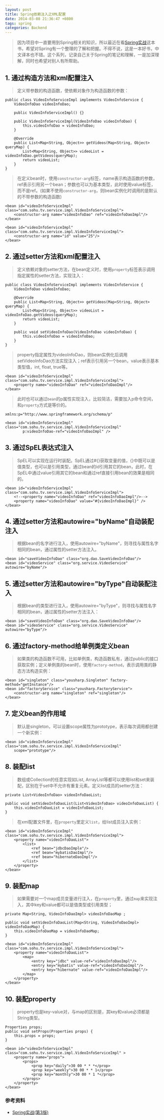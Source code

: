 ```yaml
---
layout: post
title: Spring依赖注入之XML配置
date: 2014-03-08 21:36:47 +0800
tags: spring
categories: Backend
---
```


> 因为项目中一直要用到Spring相关的知识，所以最近在看[Spring实战](http://www.amazon.cn/Spring%E5%AE%9E%E6%88%98-%E6%B2%83%E5%B0%94%E6%96%AF/dp/B00CY6UD2I/ref=sr_1_1?ie=UTF8&qid=1394286577&sr=8-1&keywords=spring%E5%AE%9E%E6%88%98)这本书，希望对Spring有一个整理的了解和把握。不得不说，这是一本好书，中文译本也不错。这个系列，记录自己关于Spring的笔记和理解，一是加深理解，同时也希望对别人有所帮助。

## 1. 通过构造方法和xml配置注入

> 定义带参数的构造函数，使依赖对象作为构造函数的参数：

	public class VideoInfoServiceImpl implements VideoInfoService {
		VideoInfoDao videoInfoDao;

		public VideoInfoServiceImpl() {}

		public VideoInfoServiceImpl(VideoInfoDao videoInfoDao) {
			this.videoInfoDao = videoInfoDao;
		}

		@Override
		public List<Map<String, Object>> getVideos(Map<String, Object> queryMap) {
			List<Map<String, Object>> videoList = videoInfoDao.getVideos(queryMap);
			return videoList;
		}
	}

> 在定义bean时，使用`constructor-arg`标签，name表示构造函数的参数，ref表示引用另一个bean；参数也可以为基本类型，此时使用value标签，而不是ref。(如果不使用`constructor-arg`，则bean实例化时调用的是默认的不带参数的构造函数)

    <bean id="videoInfoServiceImpl" class="com.sohu.tv.service.impl.VideoInfoServiceImpl">
        <constructor-arg name="videoInfoDao" ref="videoInfoDaoImpl"/>
    </bean>

    <bean id="videoInfoServiceImpl" class="com.sohu.tv.service.impl.VideoInfoServiceImpl">
        <constructor-arg name="id" value="25"/>
    </bean>

## 2. 通过setter方法和xml配置注入

> 定义依赖对象的setter方法，在bean定义时，使用`property`标签表示调用指定属性的setter方法，实现注入：

	public class VideoInfoServiceImpl implements VideoInfoService {
		VideoInfoDao videoInfoDao;

		@Override
		public List<Map<String, Object>> getVideos(Map<String, Object> queryMap) {
			List<Map<String, Object>> videoList = videoInfoDao.getVideos(queryMap);
			return videoList;
		}

		public void setVideoInfoDao(VideoInfoDao videoInfoDao) {
			this.videoInfoDao = videoInfoDao;
		}
	}

> property指定属性为videoInfoDao，则bean实例化后调用setVideoInfoDao方法实现注入；ref表示引用另一个bean，value表示基本类型值，int, float, true等。

    <bean id="videoInfoServiceImpl" class="com.sohu.tv.service.impl.VideoInfoServiceImpl">
        <property name="videoInfoDao" ref="videoInfoDaoImpl"/>
    </bean>

> 此时也可以通过`bean`的p属性实现注入，比较简洁，需要加入p命令空间，和`property`方式是等价的。

	xmlns:p="http://www.springframework.org/schema/p"

    <bean id="videoInfoServiceImpl" class="com.sohu.tv.service.impl.VideoInfoServiceImpl"
            p:videoInfoDao-ref="videoInfoDaoImpl" />

## 3. 通过SpEL表达式注入

> SpEL可以实现在运行时装配。SpEL通过#{}获取变量的值，{}中既可以是值类型，也可以是引用类型，通过bean的id引用其它的bean，此时，在SpEL中通过value引用其它的bean和通过ref直接引用bean的效果是相同的。

	<bean id="videoInfoServiceImpl" class="com.sohu.tv.service.impl.VideoInfoServiceImpl">
        <!--<property name="videoInfoDao" ref="videoInfoDaoImpl"/>-->
        <property name="videoInfoDao" value="#{videoInfoDaoImpl}" />
    </bean>

## 4. 通过setter方法和autowire="byName"自动装配注入

> 根据bean的名字进行注入，使用autowire="byName"，则寻找与属性名字相同的bean，通过属性的setter方法注入。

    <bean id="saveVideoInfoDao" class="org.dao.SaveVideoInfoDao"/>
    <bean id="videoService" class="org.service.VideoService" autowire="byName"/>

## 5. 通过setter方法和autowire="byType"自动装配注入

> 根据bean的类型进行注入，使用autowire="byType"，则寻找与属性名字相同的bean，通过属性的setter方法注入：

    <bean id="saveVideoInfoDao" class="org.dao.SaveVideoInfoDao"/>
    <bean id="videoService" class="org.service.VideoService" autowire="byType"/>

## 6. 通过factory-method给单例类定义bean

> 如果类的构造函数不可用，比如单例类，构造函数私有，通过public的接口获取实例；定义单例类的bean时，使用`factory-method`，表示调用类的静态方法构造实例：

	<bean id="singleton" class="yousharp.Singleton" factory-method="getInstance"/>
    <bean id="factoryService" class="yousharp.FactoryService">
        <constructor-arg name="singleton" ref="singleton"/>
    </bean>

## 7. 定义bean的作用域

> 默认是singleton，可以设置scope属性为prototype，表示每次调用都创建一个新实例：

    <bean id="videoInfoServiceImpl" class="com.sohu.tv.service.impl.VideoInfoServiceImpl"
		scope="prototype"/>

## 8. 装配list

> 数组或Collection的任意实现如List, ArrayList等都可以使用list和set来装配，区别在于set中不允许有重复元素。定义list成员的setter方法：

	private List<VideoInfoDao> videoInfoDaoList;

	public void setVideoInfoDaoList(List<VideoInfoDao> videoInfoDaoList) {
		this.videoInfoDaoList = videoInfoDaoList;
	}

> 在xml配置文件里，在`property`里定义`list`，给list成员注入实例：

    <bean id="videoInfoServiceImpl" class="com.sohu.tv.service.impl.VideoInfoServiceImpl">
        <property name="videoInfoDaoList">
            <list>
                <ref bean="jdbcDaoImple"/>
                <ref bean="mybatisDaoImpl"/>
                <ref bean="hibernateDaoImpl"/>
            </list>
        </property>
    </bean>

## 9. 装配map

> 如果需要对一个map成员变量进行注入，在`property`里，通过`map`来实现注入，其中key和value都可以是值类型或引用类型；

	private Map<String, VideoInfoDaoImpl> videoInfoDaoMap ;

	public void setVideoInfoDaoList(Map<String, VideoInfoDaoImpl> videoInfoDaoMap) {
		this.videoInfoDaoMap = videoInfoDaoMap;
	}

	<bean id="videoInfoServiceImpl" class="com.sohu.tv.service.impl.VideoInfoServiceImpl">
        <property name="videoInfoDaoList">
            <map>
                <entry key="jdbc" value-ref="videoInfoDaoImpl"/>
                <entry key="mybatis" value-ref="videoInfoDaoImpl"/>
                <entry key="hibernate" value-ref="videoInfoDaoImpl"/>
            </map>
        </property>
    </bean>

## 10. 装配property
> property也是key-value对，与map的区别是，其key和value必须都是String类型。

	Properties props;
	public void setProps(Properties props) {
		this.props = props;
	}

    <bean id="videoInfoServiceImpl" class="com.sohu.tv.service.impl.VideoInfoServiceImpl" >
        <property name="props">
            <props>
                <prop key="daily">30 00 * * *</prop>
                <prop key="weekly">30 00 * * 1</prop>
                <prop key="monthly">30 00 * 1 *</prop>
            </props>
        </property>
    </bean>

### 参考资料

+ [Spring实战(第3版)](http://www.amazon.cn/Spring%E5%AE%9E%E6%88%98-%E6%B2%83%E5%B0%94%E6%96%AF/dp/B00CY6UD2I/ref=sr_1_1?ie=UTF8&qid=1394943496&sr=8-1&keywords=spring+in+action)
